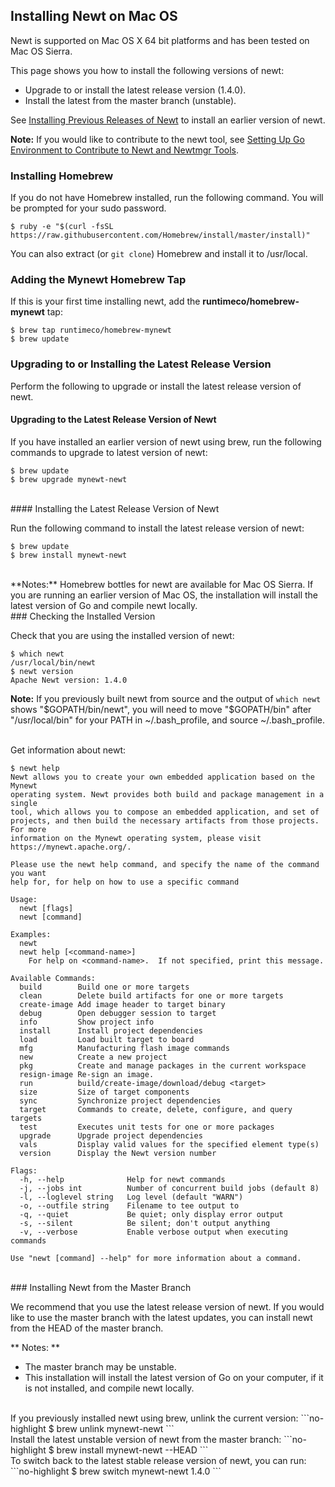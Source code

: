## Installing Newt on Mac OS

Newt is supported on Mac OS X 64 bit platforms and has been tested on Mac OS Sierra.

This page shows you how to install the following versions of newt:

* Upgrade to or install the latest release version (1.4.0).
* Install the latest from the master branch (unstable).

See [Installing Previous Releases of Newt](/newt/install/prev_releases) to install an earlier version of newt.

**Note:** If you would like to contribute to the newt tool, see [Setting Up Go Environment to Contribute to Newt and Newtmgr Tools](/faq/go_env).

### Installing Homebrew 

If you do not have Homebrew installed, run the following command. You will be prompted for your sudo password.

```no-highlight
$ ruby -e "$(curl -fsSL https://raw.githubusercontent.com/Homebrew/install/master/install)"
```
You can also extract (or `git clone`) Homebrew and install it to /usr/local.

### Adding the Mynewt Homebrew Tap

If this is your first time installing newt, add the  **runtimeco/homebrew-mynewt** tap:

```no-highlight
$ brew tap runtimeco/homebrew-mynewt
$ brew update
```

### Upgrading to or Installing the Latest Release Version

Perform the following to upgrade or install the latest release version of newt.

#### Upgrading to the Latest Release Version of Newt

If you have installed an earlier version of newt using brew, run the following commands to upgrade to latest version of newt:

```no-highlight
$ brew update
$ brew upgrade mynewt-newt
```

<br>
#### Installing the Latest Release Version of Newt

Run the following command to install the latest release version of newt:

```no-highlight
$ brew update
$ brew install mynewt-newt
```
<br>
**Notes:** Homebrew bottles for newt are available for Mac OS Sierra.  If you are running an earlier version of Mac OS, the installation will install the latest version of Go and compile newt locally.

<br>
### Checking the Installed Version

Check that you are using the installed version of newt:

```no-highlight
$ which newt
/usr/local/bin/newt
$ newt version
Apache Newt version: 1.4.0
```
**Note:** If you previously built newt from source and the output of `which newt` shows "$GOPATH/bin/newt", you will need to move "$GOPATH/bin"  after "/usr/local/bin" for your PATH in  ~/.bash_profile, and source ~/.bash_profile.  

<br>
Get information about newt: 

```no-highlight
$ newt help
Newt allows you to create your own embedded application based on the Mynewt 
operating system. Newt provides both build and package management in a single 
tool, which allows you to compose an embedded application, and set of 
projects, and then build the necessary artifacts from those projects. For more 
information on the Mynewt operating system, please visit 
https://mynewt.apache.org/. 

Please use the newt help command, and specify the name of the command you want 
help for, for help on how to use a specific command

Usage:
  newt [flags]
  newt [command]

Examples:
  newt
  newt help [<command-name>]
    For help on <command-name>.  If not specified, print this message.

Available Commands:
  build        Build one or more targets
  clean        Delete build artifacts for one or more targets
  create-image Add image header to target binary
  debug        Open debugger session to target
  info         Show project info
  install      Install project dependencies
  load         Load built target to board
  mfg          Manufacturing flash image commands
  new          Create a new project
  pkg          Create and manage packages in the current workspace
  resign-image Re-sign an image.
  run          build/create-image/download/debug <target>
  size         Size of target components
  sync         Synchronize project dependencies
  target       Commands to create, delete, configure, and query targets
  test         Executes unit tests for one or more packages
  upgrade      Upgrade project dependencies
  vals         Display valid values for the specified element type(s)
  version      Display the Newt version number

Flags:
  -h, --help              Help for newt commands
  -j, --jobs int          Number of concurrent build jobs (default 8)
  -l, --loglevel string   Log level (default "WARN")
  -o, --outfile string    Filename to tee output to
  -q, --quiet             Be quiet; only display error output
  -s, --silent            Be silent; don't output anything
  -v, --verbose           Enable verbose output when executing commands

Use "newt [command] --help" for more information about a command.
```

<br>
### Installing Newt from the Master Branch 

We recommend that you use the latest release version of newt. If you would like to use the master branch with the latest updates, you can install newt from the HEAD of the master branch. 

** Notes: **

* The master branch may be unstable.
* This installation will install the latest version of Go on your computer, if it is not installed, and compile newt locally.

<br>
If you previously installed newt using brew, unlink the current version:
```no-highlight
$ brew unlink mynewt-newt
```
<br>
Install the latest unstable version of newt from the master branch:
```no-highlight
$ brew install mynewt-newt --HEAD
```
<br>
To switch back to the latest stable release version of newt, you can run:
```no-highlight
$ brew switch mynewt-newt 1.4.0
```
<br>
